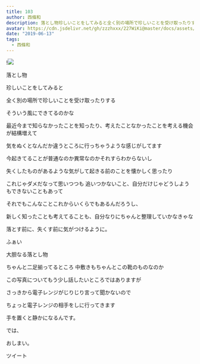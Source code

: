 ```yaml
---
title: 103
author: 西條和
description: 落とし物珍しいことをしてみると全く別の場所で珍しいことを受け取ったりするそうい...
avatar: https://cdn.jsdelivr.net/gh/zzzhxxx/227WiKi@master/docs/assets/photo/avatar/nagomi.jpg
date: "2019-06-13"
tags:
  - 西條和
---
```


!![](https://cdn.jsdelivr.net/gh/zzzhxxx/227WiKi-image@master/blog-image/nagomi-2019-06-13_1.jpg)









落とし物





















珍しいことをしてみると















全く別の場所で珍しいことを受け取ったりする













そういう風にできてるのかな
















最近今まで知らなかったことを知ったり、考えたことなかったことを考える機会が結構増えて











気をぬくとなんだか違うところに行っちゃうような感じがしてます














今起きてることが普通なのか異常なのかそれすらわからないし













失くしたものがあるような気がして起きる前のことを懐かしく思ったり
















これじゃダメだなって思いつつも
追いつかないこと、自分だけじゃどうしようもできないこともあって













それでもこんなことこれからいくらでもあるんだろうし、













新しく知ったことも考えてることも、自分なりにちゃんと整理していかなきゃな

















落とす前に、失くす前に気がつけるように。





























ふぁい











大胆なる落とし物













ちゃんと二足揃ってるところ
中敷きもちゃんとこの靴のものなのか















この写真についてもう少し話したいところではありますが























さっきから電子レンジがじりじり言って聞かないので



















ちょっと電子レンジの相手をしに行ってきます















手を置くと静かになるんです。











では、




















おしまい。


ツイート



